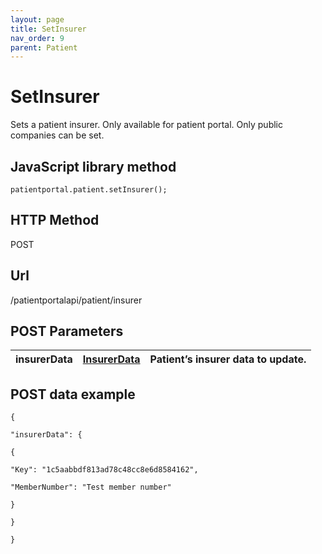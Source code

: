 ```yaml
---
layout: page
title: SetInsurer
nav_order: 9
parent: Patient
---
```


# SetInsurerSets a patient insurer. Only available for patient portal. Only public companies can be set.## JavaScript library method```patientportal.patient.setInsurer();```## HTTP MethodPOST## ****Url****/patientportalapi/patient/insurer## POST Parameters| insurerData | [InsurerData](#_InsurerData) | Patient’s insurer data to update. || --- | --- | --- |## POST data example```{"insurerData": {{"Key": "1c5aabbdf813ad78c48cc8e6d8584162","MemberNumber": "Test member number"}}}```